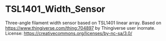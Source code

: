 # TSL1401_Width_Sensor
Three-angle filament width sensor based on TSL1401 linear array.
Based on https://www.thingiverse.com/thing:704897 by Thingiverse user inornate. License: https://creativecommons.org/licenses/by-nc-sa/3.0/
